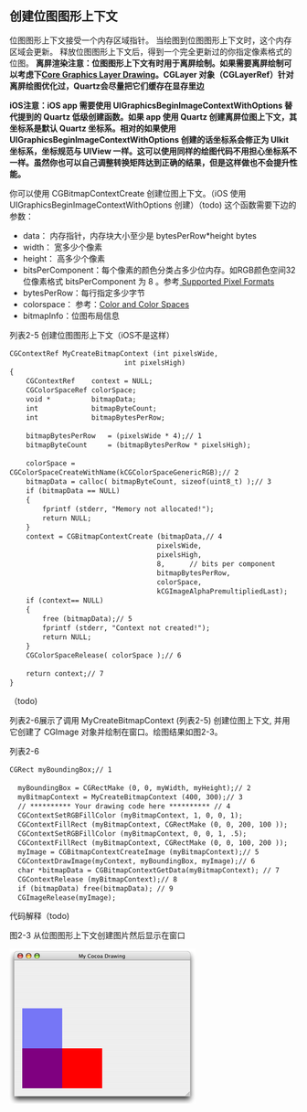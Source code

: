 ## 创建位图图形上下文

位图图形上下文接受一个内存区域指针。
当绘图到位图图形上下文时，这个内存区域会更新。
释放位图图形上下文后，得到一个完全更新过的你指定像素格式的位图。
__离屏渲染注意：位图图形上下文有时用于离屏绘制。如果需要离屏绘制可以考虑下[Core Graphics Layer Drawing](https://developer.apple.com/library/content/documentation/GraphicsImaging/Conceptual/drawingwithquartz2d/dq_layers/dq_layers.html#//apple_ref/doc/uid/TP30001066-CH219-TPXREF101)。CGLayer 对象（CGLayerRef）针对离屏绘图优化过，Quartz会尽量把它们缓存在显存里边__

__iOS注意：iOS app 需要使用 UIGraphicsBeginImageContextWithOptions 替代提到的 Quartz 低级创建函数。如果 app 使用 Quartz 创建离屏位图上下文，其坐标系是默认 Quartz 坐标系。相对的如果使用 UIGraphicsBeginImageContextWithOptions 创建的话坐标系会修正为 UIkit 坐标系，坐标规范与 UIView 一样。这可以使用同样的绘图代码不用担心坐标系不一样。虽然你也可以自己调整转换矩阵达到正确的结果，但是这样做也不会提升性能。__

你可以使用 CGBitmapContextCreate 创建位图上下文。（iOS 使用 UIGraphicsBeginImageContextWithOptions 创建）（todo)
这个函数需要下边的参数：
* data： 内存指针，内存块大小至少是 bytesPerRow*height bytes
* width： 宽多少个像素
* height： 高多少个像素
* bitsPerComponent：每个像素的颜色分类占多少位内存。如RGB颜色空间32位像素格式 bitsPerComponent 为 8 。参考[ Supported Pixel Formats](https://developer.apple.com/library/content/documentation/GraphicsImaging/Conceptual/drawingwithquartz2d/dq_context/dq_context.html#//apple_ref/doc/uid/TP30001066-CH203-BCIBHHBB)
* bytesPerRow：每行指定多少字节
* colorspace： 参考：[Color and Color Spaces](https://developer.apple.com/library/content/documentation/GraphicsImaging/Conceptual/drawingwithquartz2d/dq_color/dq_color.html#//apple_ref/doc/uid/TP30001066-CH205-TPXREF101)
* bitmapInfo：位图布局信息


列表2-5 创建位图图形上下文（iOS不是这样）
```
CGContextRef MyCreateBitmapContext (int pixelsWide,
                            int pixelsHigh)
{
    CGContextRef    context = NULL;
    CGColorSpaceRef colorSpace;
    void *          bitmapData;
    int             bitmapByteCount;
    int             bitmapBytesPerRow;

    bitmapBytesPerRow   = (pixelsWide * 4);// 1
    bitmapByteCount     = (bitmapBytesPerRow * pixelsHigh);

    colorSpace = CGColorSpaceCreateWithName(kCGColorSpaceGenericRGB);// 2
    bitmapData = calloc( bitmapByteCount, sizeof(uint8_t) );// 3
    if (bitmapData == NULL)
    {
        fprintf (stderr, "Memory not allocated!");
        return NULL;
    }
    context = CGBitmapContextCreate (bitmapData,// 4
                                    pixelsWide,
                                    pixelsHigh,
                                    8,      // bits per component
                                    bitmapBytesPerRow,
                                    colorSpace,
                                    kCGImageAlphaPremultipliedLast);
    if (context== NULL)
    {
        free (bitmapData);// 5
        fprintf (stderr, "Context not created!");
        return NULL;
    }
    CGColorSpaceRelease( colorSpace );// 6

    return context;// 7
}
```
（todo)


列表2-6展示了调用 MyCreateBitmapContext (列表2-5) 创建位图上下文,
并用它创建了 CGImage 对象并绘制在窗口。绘图结果如图2-3。

列表2-6
```
CGRect myBoundingBox;// 1

  myBoundingBox = CGRectMake (0, 0, myWidth, myHeight);// 2
  myBitmapContext = MyCreateBitmapContext (400, 300);// 3
  // ********** Your drawing code here ********** // 4
  CGContextSetRGBFillColor (myBitmapContext, 1, 0, 0, 1);
  CGContextFillRect (myBitmapContext, CGRectMake (0, 0, 200, 100 ));
  CGContextSetRGBFillColor (myBitmapContext, 0, 0, 1, .5);
  CGContextFillRect (myBitmapContext, CGRectMake (0, 0, 100, 200 ));
  myImage = CGBitmapContextCreateImage (myBitmapContext);// 5
  CGContextDrawImage(myContext, myBoundingBox, myImage);// 6
  char *bitmapData = CGBitmapContextGetData(myBitmapContext); // 7
  CGContextRelease (myBitmapContext);// 8
  if (bitmapData) free(bitmapData); // 9
  CGImageRelease(myImage);

```
代码解释（todo)



图2-3 从位图图形上下文创建图片然后显示在窗口

![图2-3](../Art/cocoa_draw.gif)
